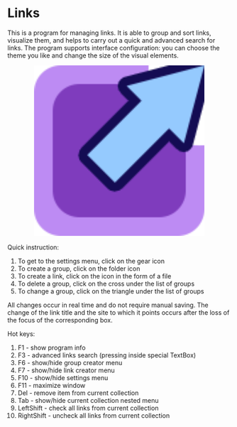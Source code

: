 # Links
This is a program for managing links. It is able to group and sort links, visualize them, and helps to carry out a quick and advanced search for links. The program supports interface configuration: you can choose the theme you like and change the size of the visual elements.

<p align="center">
<img src="https://github.com/yakovypg/Links/blob/master/Links/Icon.png" width="384">
</p>

Quick instruction:

1. To get to the settings menu, click on the gear icon
2. To create a group, click on the folder icon
3. To create a link, click on the icon in the form of a file
4. To delete a group, click on the cross under the list of groups
5. To change a group, click on the triangle under the list of groups

All changes occur in real time and do not require manual saving. The change of the link title and the site to which it points occurs after the loss of the focus of the corresponding box.

Hot keys:

1. F1 - show program info
2. F3 - advanced links search (pressing inside special TextBox)
2. F6 - show/hide group creator menu
3. F7 - show/hide link creator menu
4. F10 - show/hide settings menu
5. F11 - maximize window
6. Del - remove item from current collection
7. Tab - show/hide current collection nested menu
8. LeftShift - check all links from current collection
9. RightShift - uncheck all links from current collection